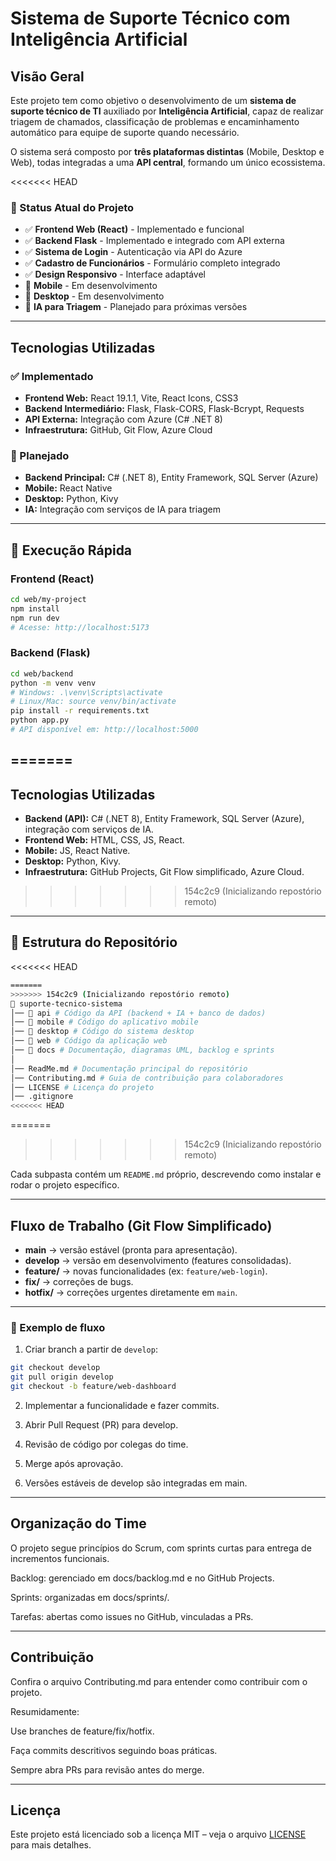 # Sistema de Suporte Técnico com Inteligência Artificial

## Visão Geral
Este projeto tem como objetivo o desenvolvimento de um **sistema de suporte técnico de TI** auxiliado por **Inteligência Artificial**, capaz de realizar triagem de chamados, classificação de problemas e encaminhamento automático para equipe de suporte quando necessário.  

O sistema será composto por **três plataformas distintas** (Mobile, Desktop e Web), todas integradas a uma **API central**, formando um único ecossistema.

<<<<<<< HEAD
### 🚀 Status Atual do Projeto
- ✅ **Frontend Web (React)** - Implementado e funcional
- ✅ **Backend Flask** - Implementado e integrado com API externa
- ✅ **Sistema de Login** - Autenticação via API do Azure
- ✅ **Cadastro de Funcionários** - Formulário completo integrado
- ✅ **Design Responsivo** - Interface adaptável
- 🔄 **Mobile** - Em desenvolvimento
- 🔄 **Desktop** - Em desenvolvimento
- 🔄 **IA para Triagem** - Planejado para próximas versões

---

## Tecnologias Utilizadas

### ✅ Implementado
- **Frontend Web:** React 19.1.1, Vite, React Icons, CSS3
- **Backend Intermediário:** Flask, Flask-CORS, Flask-Bcrypt, Requests
- **API Externa:** Integração com Azure (C# .NET 8)
- **Infraestrutura:** GitHub, Git Flow, Azure Cloud

### 🔄 Planejado
- **Backend Principal:** C# (.NET 8), Entity Framework, SQL Server (Azure)
- **Mobile:** React Native
- **Desktop:** Python, Kivy
- **IA:** Integração com serviços de IA para triagem  

---

## 🚀 Execução Rápida

### Frontend (React)
```bash
cd web/my-project
npm install
npm run dev
# Acesse: http://localhost:5173
```

### Backend (Flask)
```bash
cd web/backend
python -m venv venv
# Windows: .\venv\Scripts\activate
# Linux/Mac: source venv/bin/activate
pip install -r requirements.txt
python app.py
# API disponível em: http://localhost:5000
```
=======
---

## Tecnologias Utilizadas
- **Backend (API):** C# (.NET 8), Entity Framework, SQL Server (Azure), integração com serviços de IA.  
- **Frontend Web:** HTML, CSS, JS, React.  
- **Mobile:** JS, React Native.  
- **Desktop:** Python, Kivy.  
- **Infraestrutura:** GitHub Projects, Git Flow simplificado, Azure Cloud.  
>>>>>>> 154c2c9 (Inicializando repostório remoto)

---

## 📂 Estrutura do Repositório
<<<<<<< HEAD
```bash
=======
>>>>>>> 154c2c9 (Inicializando repostório remoto)
📂 suporte-tecnico-sistema
│── 📂 api # Código da API (backend + IA + banco de dados)
│── 📂 mobile # Código do aplicativo mobile
│── 📂 desktop # Código do sistema desktop
│── 📂 web # Código da aplicação web
│── 📂 docs # Documentação, diagramas UML, backlog e sprints
│
│── ReadMe.md # Documentação principal do repositório
│── Contributing.md # Guia de contribuição para colaboradores
│── LICENSE # Licença do projeto
│── .gitignore
<<<<<<< HEAD
```
=======

>>>>>>> 154c2c9 (Inicializando repostório remoto)

Cada subpasta contém um `README.md` próprio, descrevendo como instalar e rodar o projeto específico.

---

## Fluxo de Trabalho (Git Flow Simplificado)

- **main** → versão estável (pronta para apresentação).  
- **develop** → versão em desenvolvimento (features consolidadas).  
- **feature/** → novas funcionalidades (ex: `feature/web-login`).  
- **fix/** → correções de bugs.  
- **hotfix/** → correções urgentes diretamente em `main`.  

---

### 📝 Exemplo de fluxo
1. Criar branch a partir de `develop`:  
```bash
git checkout develop
git pull origin develop
git checkout -b feature/web-dashboard
```

2. Implementar a funcionalidade e fazer commits.

3. Abrir Pull Request (PR) para develop.

4. Revisão de código por colegas do time.

5. Merge após aprovação.

6. Versões estáveis de develop são integradas em main.

---

## Organização do Time

O projeto segue princípios do Scrum, com sprints curtas para entrega de incrementos funcionais.

Backlog: gerenciado em docs/backlog.md e no GitHub Projects.

Sprints: organizadas em docs/sprints/.

Tarefas: abertas como issues no GitHub, vinculadas a PRs.

---

## Contribuição

Confira o arquivo Contributing.md para entender como contribuir com o projeto.

Resumidamente:

Use branches de feature/fix/hotfix.

Faça commits descritivos seguindo boas práticas.

Sempre abra PRs para revisão antes do merge.

---

## Licença

Este projeto está licenciado sob a licença MIT – veja o arquivo [LICENSE]() para mais detalhes.